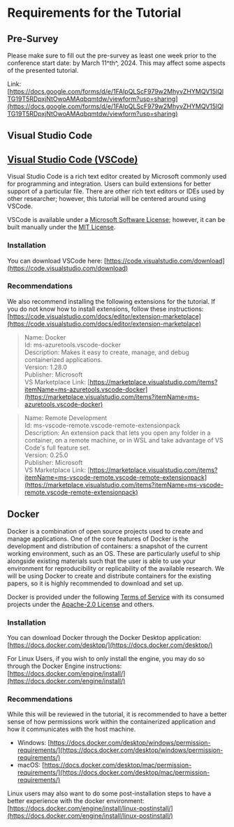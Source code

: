 # Requirements for the Tutorial

## Pre-Survey

Please make sure to fill out the pre-survey as least one week prior to the conference start date: by March 11^th^, 2024. This may affect some aspects of the presented tutorial.

Link: [https://docs.google.com/forms/d/e/1FAIpQLScF979w2MhyvZHYMQV15lQlTG19T5RDpxjNtOwoAMAqbqmtdw/viewform?usp=sharing](https://docs.google.com/forms/d/e/1FAIpQLScF979w2MhyvZHYMQV15lQlTG19T5RDpxjNtOwoAMAqbqmtdw/viewform?usp=sharing)

## Visual Studio Code

## [Visual Studio Code (VSCode)][vsc]

Visual Studio Code is a rich text editor created by Microsoft commonly used for programming and integration. Users can build extensions for better support of a particular file. There are other rich text editors or IDEs used by other researcher; however, this tutorial will be centered around using VSCode.

VSCode is available under a [Microsoft Software License][vsc-terms]; however, it can be built manually under the [MIT License][vsc-license].


### Installation

You can download VSCode here: [https://code.visualstudio.com/download](https://code.visualstudio.com/download)

### Recommendations

We also recommend installing the following extensions for the tutorial. If you do not know how to install extensions, follow these instructions: [https://code.visualstudio.com/docs/editor/extension-marketplace](https://code.visualstudio.com/docs/editor/extension-marketplace)

> Name: Docker  
> Id: ms-azuretools.vscode-docker  
> Description: Makes it easy to create, manage, and debug containerized applications.  
> Version: 1.28.0  
> Publisher: Microsoft  
> VS Marketplace Link: [https://marketplace.visualstudio.com/items?itemName=ms-azuretools.vscode-docker](https://marketplace.visualstudio.com/items?itemName=ms-azuretools.vscode-docker)

> Name: Remote Development  
> Id: ms-vscode-remote.vscode-remote-extensionpack  
> Description: An extension pack that lets you open any folder in a container, on a remote machine, or in WSL and take advantage of VS Code's full feature set.  
> Version: 0.25.0  
> Publisher: Microsoft  
> VS Marketplace Link: [https://marketplace.visualstudio.com/items?itemName=ms-vscode-remote.vscode-remote-extensionpack](https://marketplace.visualstudio.com/items?itemName=ms-vscode-remote.vscode-remote-extensionpack)

## Docker

Docker is a combination of open source projects used to create and manage applications. One of the core features of Docker is the development and distribution of containers: a snapshot of the current working environment, such as an OS. These are particularly useful to ship alongside existing materials such that the user is able to use your environment for reproducibility or replicability of the available research. We will be using Docker to create and distribute containers for the existing papers, so it is highly recommended to download and set up.

Docker is provided under the following [Terms of Service][docker-terms] with its consumed projects under the [Apache-2.0 License][docker-license] and others.

### Installation

You can download Docker through the Docker Desktop application: [https://docs.docker.com/desktop/](https://docs.docker.com/desktop/)

For Linux Users, if you wish to only install the engine, you may do so through the Docker Engine instructions: [https://docs.docker.com/engine/install/](https://docs.docker.com/engine/install/)

### Recommendations

While this will be reviewed in the tutorial, it is recommended to have a better sense of how permissions work within the containerized application and how it communicates with the host machine.

* Windows: [https://docs.docker.com/desktop/windows/permission-requirements/](https://docs.docker.com/desktop/windows/permission-requirements/)
* macOS: [https://docs.docker.com/desktop/mac/permission-requirements/](https://docs.docker.com/desktop/mac/permission-requirements/)

Linux users may also want to do some post-installation steps to have a better experience with the docker environment: [https://docs.docker.com/engine/install/linux-postinstall/](https://docs.docker.com/engine/install/linux-postinstall/)

[vsc]: https://code.visualstudio.com/
[vsc-terms]: https://code.visualstudio.com/License
[vsc-license]: https://github.com/microsoft/vscode/blob/main/LICENSE.txt

[docker]: https://www.docker.com
[docker-terms]: https://www.docker.com/legal/docker-terms-service
[docker-license]: https://www.docker.com/community/open-source
